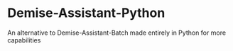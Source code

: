 # Demise-Assistant-Python
An alternative to Demise-Assistant-Batch made entirely in Python for more capabilities

